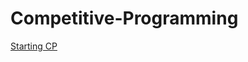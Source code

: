 # Competitive-Programming

<a href="https://codeforces.com/group/MWSDmqGsZm/contests" target="_blank">Starting CP</a>

